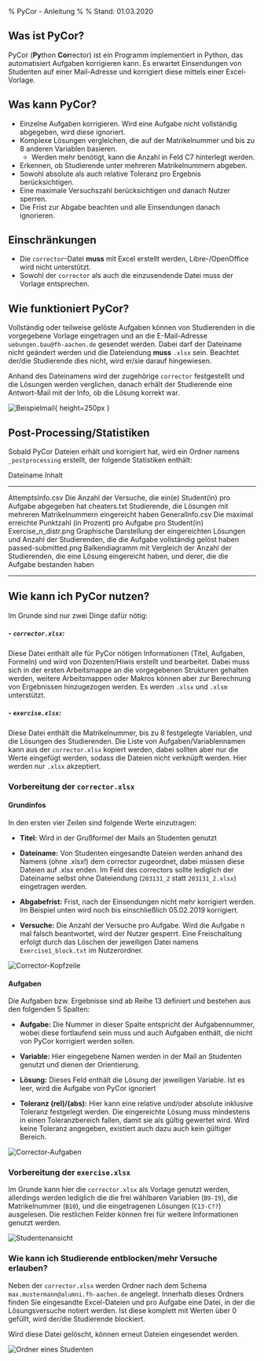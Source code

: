 % PyCor - Anleitung
%
% Stand: 01.03.2020
## Was ist PyCor?
PyCor (**Py**thon **Cor**rector) ist ein Programm implementiert in Python, das 
automatisiert Aufgaben korrigieren kann.
Es erwartet Einsendungen von Studenten auf einer Mail-Adresse und korrigiert 
diese mittels einer Excel-Vorlage.

## Was kann PyCor?
- Einzelne Aufgaben korrigieren. Wird eine Aufgabe nicht vollständig abgegeben, 
wird diese ignoriert.
- Komplexe Lösungen vergleichen, die auf der Matrikelnummer und bis zu 8 
anderen Variablen basieren.
   - Werden mehr benötigt, kann die Anzahl in Feld C7 hinterlegt werden.
- Erkennen, ob Studierende unter mehreren Matrikelnummern abgeben.
- Sowohl absolute als auch relative Toleranz pro Ergebnis berücksichtigen.
- Eine maximale Versuchszahl berücksichtigen und danach Nutzer sperren.
- Die Frist zur Abgabe beachten und alle Einsendungen danach ignorieren.

## Einschränkungen
- Die `corrector`-Datei **muss** mit Excel erstellt werden, Libre-/OpenOffice 
wird nicht unterstützt.
- Sowohl der `corrector` als auch die einzusendende Datei muss der Vorlage 
entsprechen.

## Wie funktioniert PyCor?
Vollständig oder teilweise gelöste Aufgaben können von Studierenden in die 
vorgegebene Vorlage eingetragen und an die E-Mail-Adresse 
`uebungen.bau@fh-aachen.de` gesendet werden. Dabei darf der Dateiname nicht 
geändert werden und die Dateiendung **muss** `.xlsx` sein. Beachtet der/die 
Studierende dies nicht, wird er/sie darauf hingewiesen.

Anhand des Dateinamens wird der zugehörige `corrector` festgestellt und die 
Lösungen werden verglichen, danach erhält der Studierende eine Antwort-Mail 
mit der Info, ob die Lösung korrekt war.

![Beispielmail](./ex_mail.png){ height=250px }

## Post-Processing/Statistiken
Sobald PyCor Dateien erhält und korrigiert hat, wird ein Ordner namens 
`_postprocessing` erstellt, der folgende Statistiken enthält:

  Dateiname             Inhalt
---------------------   --------
AttemptsInfo.csv        Die Anzahl der Versuche, die ein(e) Student(in) 
                        pro Aufgabe abgegeben hat
cheaters.txt            Studierende, die Lösungen mit mehreren Matrikelnummern 
                        eingereicht haben
GeneralInfo.csv         Die maximal erreichte Punktzahl (in Prozent) pro 
                        Aufgabe pro Student(in)
Exercise_*n*_distr.png  Graphische Darstellung der eingereichten Lösungen 
                        und Anzahl der Studierenden, die die Aufgabe 
                        vollständig gelöst haben
passed-submitted.png    Balkendiagramm mit Vergleich der Anzahl der 
                        Studierenden, die eine Lösung eingereicht haben, und 
                        derer, die die Aufgabe bestanden haben
---------------------   --------

## Wie kann ich PyCor nutzen?
Im Grunde sind nur zwei Dinge dafür nötig:

##### - `corrector.xlsx`:
Diese Datei enthält alle für PyCor nötigen Informationen (Titel, Aufgaben, Formeln) und wird von 
Dozenten/Hiwis erstellt und bearbeitet. Dabei muss sich in der ersten Arbeitsmappe an die vorgegebenen 
Strukturen gehalten werden, weitere Arbeitsmappen oder Makros können aber zur Berechnung von Ergebnissen 
hinzugezogen werden. Es werden `.xlsx` und `.xlsm` unterstützt.

##### - `exercise.xlsx`:
Diese Datei enthält die Matrikelnummer, bis zu 8 festgelegte Variablen, und die Lösungen des Studierenden.
Die Liste von Aufgaben/Variablennamen kann aus der `corrector.xlsx` kopiert werden, dabei sollten aber nur 
die Werte eingefügt werden, sodass die Dateien nicht verknüpft werden. Hier werden nur `.xlsx` akzeptiert.

### Vorbereitung der `corrector.xlsx`
#### Grundinfos
In den ersten vier Zeilen sind folgende Werte einzutragen:

- **Titel:**
Wird in der Grußformel der Mails an Studenten genutzt

- **Dateiname:**
Von Studenten eingesandte Dateien werden anhand des Namens (ohne .xlsx!) dem corrector zugeordnet, 
dabei müssen diese Dateien auf .xlsx enden. Im Feld des correctors sollte lediglich der Dateiname 
selbst ohne Dateiendung (`203131_2` statt `203131_2.xlsx`) eingetragen werden.

- **Abgabefrist:**
Frist, nach der Einsendungen nicht mehr korrigiert werden. Im Beispiel unten wird noch bis einschließlich 
05.02.2019 korrigiert.

- **Versuche:**
Die Anzahl der Versuche pro Aufgabe. Wird die Aufgabe n mal falsch beantwortet, wird der Nutzer gesperrt. 
Eine Freischaltung erfolgt durch das Löschen der jeweiligen Datei namens `Exercise1_block.txt` im 
Nutzerordner.

![Corrector-Kopfzeile](./cor_header.jpg)

#### Aufgaben
Die Aufgaben bzw. Ergebnisse sind ab Reihe 13 definiert und bestehen aus den folgenden 5 Spalten:

- **Aufgabe:**
Die Nummer in dieser Spalte entspricht der Aufgabennummer, wobei diese fortlaufend sein 
muss und auch Aufgaben enthält, die nicht von PyCor korrigiert werden sollen.

- **Variable:**
Hier eingegebene Namen werden in der Mail an Studenten genutzt und dienen der Orientierung.

- **Lösung:**
Dieses Feld enthält die Lösung der jeweiligen Variable. Ist es leer, wird die Aufgabe von PyCor ignoriert

- **Toleranz (rel)/(abs):**
Hier kann eine relative und/oder absolute inklusive Toleranz festgelegt werden. Die eingereichte Lösung muss mindestens in 
einen Toleranzbereich fallen, damit sie als gültig gewertet wird. Wird keine Toleranz angegeben, existiert auch dazu 
auch kein gültiger Bereich.

![Corrector-Aufgaben](./cor_exercises.jpg)

### Vorbereitung der `exercise.xlsx`
Im Grunde kann hier die `corrector.xlsx` als Vorlage genutzt werden, allerdings werden lediglich die die frei wählbaren 
Variablen (`B9-I9`), die Matrikelnummer (`B10`), und die eingetragenen Lösungen (`C13-C??`) ausgelesen. Die restlichen 
Felder können frei für weitere Informationen genutzt werden.

![Studentenansicht](./student.png)

### Wie kann ich Studierende entblocken/mehr Versuche erlauben?
Neben der `corrector.xlsx` werden Ordner nach dem Schema `max.mustermann@alumni.fh-aachen.de` angelegt.
Innerhalb dieses Ordners finden Sie eingesandte Excel-Dateien und pro Aufgabe eine Datei, in der die 
Lösungsversuche notiert werden. Ist diese komplett mit Werten über 0 gefüllt, wird der/die Studierende blockiert.

Wird diese Datei gelöscht, können erneut Dateien eingesendet werden.
 
![Ordner eines Studenten](./student_folder.png)

<!-- nodemon --exec "pandoc -f markdown" Anleitung.md -o Anleitung.pdf -->